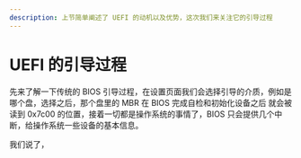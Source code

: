```yaml
---
description: 上节简单阐述了 UEFI 的动机以及优势，这次我们来关注它的引导过程
---
```


# UEFI 的引导过程

先来了解一下传统的 BIOS 引导过程，在设置页面我们会选择引导的介质，例如是哪个盘，选择之后，那个盘里的 MBR 在 BIOS 完成自检和初始化设备之后 就会被读到 0x7c00 的位置，接着一切都是操作系统的事情了，BIOS 只会提供几个中断，给操作系统一些设备的基本信息。

我们说了，

